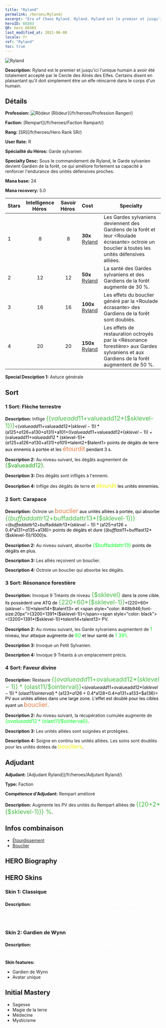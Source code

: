```yaml
---
title: "Ryland"
permalink: /heroes/Ryland/
excerpt: "Era of Chaos Ryland. Ryland. Ryland est le premier et jusqu'ici l'unique humain à avoir été totalement accepté par le Cercle des Aînés des Elfes. Certains disent en plaisantant qu'il doit simplement être un elfe réincarné dans le corps d'un humain."
heroID: 60303
QR: hero_60303
last_modified_at: 2021-06-08
locale: fr
ref: "Ryland"
toc: true
---
```

  ![Ryland](/images/h/h_Ryland.jpg)

 **Description:** Ryland est le premier et jusqu'ici l'unique humain à avoir été totalement accepté par le Cercle des Aînés des Elfes. Certains disent en plaisantant qu'il doit simplement être un elfe réincarné dans le corps d'un humain.
## Détails
 **Profession:** ![Rôdeur](/images/h/h_prof_3.png)  [Rôdeur](/fr/heroes/Profession Ranger/)

 **Faction:** [Rempart](/fr/heroes/Faction Rampart/)

 **Rang:** [SR](/fr/heroes/Hero Rank SR/)

 **User Rate:** R

 **Spécialité du Héros:** Garde sylvanien

 **Specialty Desc:** Sous le commandement de Ryland, le Garde sylvanien devient Gardien de la forêt, ce qui améliore fortement sa capacité à renforcer l'endurance des unités défensives proches.

 **Mana base:** 24

 **Mana recovery:** 5.0


  | Stars | Intelligence Héros  | Savoir Héros  | Cost |     Specialty     |
  |---------|:---------------:|:---------------:|:--|--------------------|
  |    1    | 8 | 8 | **30x** [Ryland](/ItemsFR/her_368/) | Les Gardes sylvaniens deviennent des Gardiens de la forêt et leur <Roulade écrasante> octroie un bouclier à toutes les unités défensives alliées. |
  |    2    | 12 | 12 | **50x** [Ryland](/ItemsFR/her_368/) | La santé des Gardes sylvaniens et des Gardiens de la forêt augmente de 30 %. |
  |    3    | 16 | 16 | **100x** [Ryland](/ItemsFR/her_368/) | Les effets du bouclier généré par la <Roulade écrasante> des Gardiens de la forêt sont doublés. |
  |    4    | 20 | 20 | **150x** [Ryland](/ItemsFR/her_368/) | Les effets de restauration octroyés par la <Résonance forestière> aux Gardes sylvaniens et aux Gardiens de la forêt augmentent de 50 %. |

 **Special Desciption 1:** Astuce générale

## Sort
### 1 Sort: Flèche terrestre
 **Description:** Inflige <span style="color: #48b946;font-size:20px">{($valueadd11+$valueadd12*($sklevel-1))}</span><span style="color: black"><($valueadd11+$valueadd12*($sklevel-1))*($a125+$a126+$a130+$a131)+$a101+(($valueadd11+$valueadd12*($sklevel-1))+($valueadd11+$valueadd12*($sklevel-1))*($a125+$a126+$a130+$a131)+$a101)*$talent2+$talent1> points de dégâts de terre aux ennemis à portée et les <span style="color: #e07c44;font-size:20px">étourdit</span><span style="color: black"> pendant 3 s.

 **Description 2:** Au niveau suivant, les dégâts augmentent de <span style="color: #1ca216;font-size:18px">{$valueadd12}</span><span style="color: black">.

 **Description 3:** Des dégâts sont infligés à l'ennemi.

 **Description 4:** Inflige des dégâts de terre et <span style="color: #f0f000;font-size:18px">étourdit</span><span style="color: black"> les unités ennemies.

### 2 Sort: Carapace
 **Description:** Octroie un <span style="color: #e07c44;font-size:20px">bouclier</span><span style="color: black"> aux unités alliées à portée, qui absorbe <span style="color: #48b946;font-size:20px">{($buffaddattr12+$buffaddattr13*($sklevel-1))}</span><span style="color: black"><($buffaddattr12+$buffaddattr13*($sklevel-1))*($a125+$a126+0.4*$a131+$a135+$a136)> points de dégâts et dure {($bufflast11+$bufflast12*($sklevel-1))/1000}s.

 **Description 2:** Au niveau suivant, absorbe <span style="color: #00ff22;font-size:16px">{$buffaddattr13}</span><span style="color: black"> points de dégâts en plus.

 **Description 3:** Les alliés reçoivent un bouclier.

 **Description 4:** Octroie un bouclier qui absorbe les dégâts.

### 3 Sort: Résonance forestière
 **Description:** Invoque 9 Tréants de niveau <span style="color: #48b946;font-size:20px">{$sklevel}</span><span style="color: black"> dans la zone cible. Ils possèdent une ATQ de <span style="color: #48b946;font-size:20px">{220+60*($sklevel-1)}</span><span style="color: black"><(220+60*($sklevel-1))*$talent14+$talent13> et <span style="color: #48b946;font-size:20px">{3200+1391*($sklevel-1)}</span><span style="color: black"><(3200+1391*($sklevel-1))*$talent14+$talent13> PV.

 **Description 2:** Au niveau suivant, les Garde sylvaniens augmentent de <span style="color: #00ff22;font-size:16px">1</span><span style="color: black"> niveau, leur attaque augmente de <span style="color: #00ff22;font-size:16px">60</span><span style="color: black"> et leur santé de <span style="color: #00ff22;font-size:16px">1 391</span><span style="color: black">.

 **Description 3:** Invoque un Petit Sylvanien.

 **Description 4:** Invoque 9 Tréants à un emplacement précis.

### 4 Sort: Faveur divine
 **Description:** Restaure <span style="color: #48b946;font-size:20px">{($ovalueadd11+$ovalueadd12*($sklevel-1))*($olast11/$ointerval)}</span><span style="color: black"><($ovalueadd11+$ovalueadd12*($sklevel-1))*($olast11/$ointerval)*($a123+$a126+0.4*$a128+0.4*$a131+$a133+$a136)> PV aux unités alliées dans une large zone. L'effet est doublé pour les cibles ayant un <span style="color: #e07c44;font-size:20px">bouclier</span><span style="color: black">.

 **Description 2:** Au niveau suivant, la récupération cumulée augmente de <span style="color: #00ff22;font-size:16px">{$ovalueadd12*($olast11/$ointerval)}</span><span style="color: black">.

 **Description 3:** Les unités alliées sont soignées et protégées.

 **Description 4:** Soigne en continu les unités alliées. Les soins sont doublés pour les unités dotées de <span style="color: #f0f000;font-size:18px">boucliers</span><span style="color: black">.


## Adjudant

 **Adjudant:**  [Adjudant Ryland](/fr/heroes/Adjutant Ryland/) 

 **Type:**  Faction 

 **Compétence d'Adjudant:**  Rempart amélioré 

 **Description:** Augmente les PV des unités du Rempart alliées de <span style="color: #48b946;font-size:20px">{(20+2*($sklevel-1))} %</span><span style="color: black">.

## Infos combinaison

* [Étourdissement](/fr/combination/Étourdissement/) 
* [Bouclier](/fr/combination/Bouclier/) 

## HERO Biography

## HERO Skins
### Skin 1: **Classique**

 **Description:** <span style="color: #ffffff;font-size:20px">Tendez l'oreille et vous pourrez distinguer les murmures des arbres. La forêt ressent en effet une violente colère. </span>


### Skin 2: **Gardien de Wynn**

 **Description:** <span style="color: #ffffff;font-size:20px">Ma destinée ne dépend pas des choix de la forêt.</span>

 **Skin features:** 

   - Gardien de Wynn
   - Avatar unique


## Initial Mastery
   - Sagesse
   - Magie de la terre
   - Médecine
   - Mysticisme
